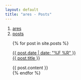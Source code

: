 ```yaml
---
layout: default
title: "ares - Posts"
---
```


<ol><li><a href='/index'><span>ares</span></a></li><li><a href='/posts'><span>posts</span></a></li></ol>

<ul>
  {% for post in site.posts %}
    <div class='post'><p><a href='{{ post.url }}'>{{ post.date | date: "%F %R" }}</a><br><a style='color: inherit;' href='{{ post.url }}'>{{ post.title }}</a></p>
      {{ post.content }}
    </div>
  {% endfor %}
</ul>